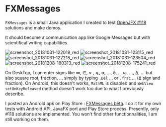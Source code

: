 # FXMessages
`FXMessages` is a small Java application I created to test [OpenJFX #118](https://github.com/javafxports/openjdk-jfx/issues/118) solutions and make demos.

It should become a communication app like Google Messages but with scientifical writing capabilities. 

![screenshot_20181031-122019_red](https://user-images.githubusercontent.com/19194678/47786391-f172a000-dd0b-11e8-9035-a3a88f1d7586.png) ![screenshot_20181031-123115_red](https://user-images.githubusercontent.com/19194678/47786411-fdf6f880-dd0b-11e8-8590-1ca412d64f28.png) ![screenshot_20181031-122218_red](https://user-images.githubusercontent.com/19194678/47786430-06e7ca00-dd0c-11e8-8444-7643fcbc8147.png) ![screenshot_20181031-123504_red](https://user-images.githubusercontent.com/19194678/47786437-0d764180-dd0c-11e8-8491-3e9ece4c72da.png) ![screenshot_20181208-180313_red](https://user-images.githubusercontent.com/19194678/49688531-05cc6880-fb14-11e8-8f91-e454d4600e70.png) ![screenshot_20181208-175241_red](https://user-images.githubusercontent.com/19194678/49688488-64451700-fb13-11e8-8828-40fb400b508c.png)

On DeskTop, I can enter signs like ∞, ∈, × , ⩽, α, ..., δ, ... ω, ..., Δ, ... but also square root, fraction, ... simply by typing `.Del` ... or `.frac` ... (Δ sign and fraction).
On Android, this doesn't works, `MathML` is disabled and `WebView ` `setOnKeyReleased` method doesn't work too due to what I previously describe.

I posted an Android apk on Play Store : [FXMessages bêta](https://play.google.com/store/apps/details?id=com.fxmessages). I do it for my own tests with Android API, JavaFX port and Play Store process. Presently, only #118 solutions are implemented. You won't find other functionnalities, I am still working on them.
